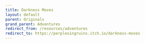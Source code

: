 ```yaml
---
title: Darkness Moves
layout: default
parent: Originals
grand_parent: Adventures
redirect_from: /resources/adventures
redirect_to: https://perplexingruins.itch.io/darkness-moves
---
```

